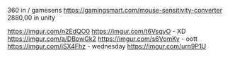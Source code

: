 360 in / gamesens https://gamingsmart.com/mouse-sensitivity-converter
2880,00 in unity































https://imgur.com/n2EdQO0
https://imgur.com/t6VsqyO - XD
https://imgur.com/a/DBowGk2
https://imgur.com/s6VomKv - oott
https://imgur.com/iSX4Fhz - wednesday
https://imgur.com/urn9P1U

